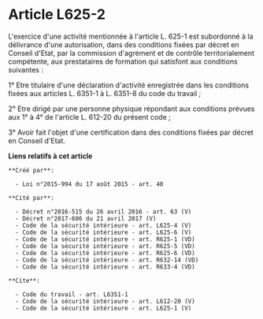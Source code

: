 # Article L625-2

L'exercice d'une activité mentionnée à l'article L. 625-1 est subordonné à la délivrance d'une autorisation, dans des
conditions fixées par décret en Conseil d'Etat, par la commission d'agrément et de contrôle territorialement compétente, aux
prestataires de formation qui satisfont aux conditions suivantes : 

1° Etre titulaire d'une déclaration d'activité enregistrée dans les conditions fixées aux articles L. 6351-1 à L. 6351-8 du
code du travail ; 

2° Etre dirigé par une personne physique répondant aux conditions prévues aux 1° à 4° de l'article L. 612-20 du présent
code ; 

3° Avoir fait l'objet d'une certification dans des conditions fixées par décret en Conseil d'Etat.

**Liens relatifs à cet article**

	**Créé par**:

	  - Loi n°2015-994 du 17 août 2015 - art. 40

	**Cité par**:

	  - Décret n°2016-515 du 26 avril 2016 - art. 63 (V)
	  - Décret n°2017-606 du 21 avril 2017 (V)
	  - Code de la sécurité intérieure - art. L625-4 (V)
	  - Code de la sécurité intérieure - art. L625-6 (V)
	  - Code de la sécurité intérieure - art. R625-1 (VD)
	  - Code de la sécurité intérieure - art. R625-5 (VD)
	  - Code de la sécurité intérieure - art. R625-6 (VD)
	  - Code de la sécurité intérieure - art. R632-14 (VD)
	  - Code de la sécurité intérieure - art. R633-4 (VD)

	**Cite**:

	  - Code du travail - art. L6351-1
	  - Code de la sécurité intérieure - art. L612-20 (V)
	  - Code de la sécurité intérieure - art. L625-1 (V)
